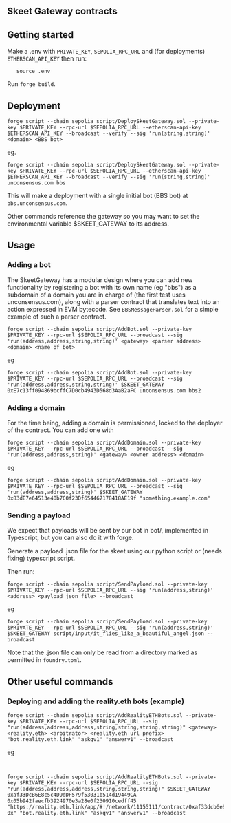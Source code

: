 ## Skeet Gateway contracts

## Getting started

Make a .env with `PRIVATE_KEY`, `SEPOLIA_RPC_URL` and (for deployments) `ETHERSCAN_API_KEY` then run:

```
   source .env
```

Run `forge build`.

## Deployment

```
forge script --chain sepolia script/DeploySkeetGateway.sol --private-key $PRIVATE_KEY --rpc-url $SEPOLIA_RPC_URL --etherscan-api-key $ETHERSCAN_API_KEY --broadcast --verify --sig 'run(string,string)' <domain> <BBS bot>
```

eg.

```
forge script --chain sepolia script/DeploySkeetGateway.sol --private-key $PRIVATE_KEY --rpc-url $SEPOLIA_RPC_URL --etherscan-api-key $ETHERSCAN_API_KEY --broadcast --verify --sig 'run(string,string)' unconsensus.com bbs
```

This will make a deployment with a single initial bot (BBS bot) at `bbs.unconsensus.com`.

Other commands reference the gateway so you may want to set the environmental variable $SKEET_GATEWAY to its address.

## Usage

### Adding a bot

The SkeetGateway has a modular design where you can add new functionality by registering a bot with its own name (eg "bbs") as a subdomain of a domain you are in charge of (the first test uses unconsensus.com), along with a parser contract that translates text into an action expressed in EVM bytecode. See `BBSMessageParser.sol` for a simple example of such a parser contract.

```
forge script --chain sepolia script/AddBot.sol --private-key $PRIVATE_KEY --rpc-url $SEPOLIA_RPC_URL --broadcast --sig 'run(address,address,string,string)' <gateway> <parser address> <domain> <name of bot>
```

eg

```
forge script --chain sepolia script/AddBot.sol --private-key $PRIVATE_KEY --rpc-url $SEPOLIA_RPC_URL --broadcast --sig 'run(address,address,string,string)' $SKEET_GATEWAY 0xE7c13ff094869bcffC7D0cb4943D568d3AaB2aFC unconsensus.com bbs2
```


### Adding a domain

For the time being, adding a domain is permissioned, locked to the deployer of the contract. You can add one with

```
forge script --chain sepolia script/AddDomain.sol --private-key $PRIVATE_KEY --rpc-url $SEPOLIA_RPC_URL --broadcast --sig 'run(address,address,string)' <gateway> <owner address> <domain>
```

eg

```
forge script --chain sepolia script/AddDomain.sol --private-key $PRIVATE_KEY --rpc-url $SEPOLIA_RPC_URL --broadcast --sig 'run(address,address,string)' $SKEET_GATEWAY 0x83dE7e64513e40b7C0f23Df654467178418AE19f "something.example.com"
```



### Sending a payload

We expect that payloads will be sent by our bot in bot/, implemented in Typescript, but you can also do it with forge.

Generate a payload .json file for the skeet using our python script or (needs fixing) typescript script. 

Then run:

```
forge script --chain sepolia script/SendPayload.sol --private-key $PRIVATE_KEY --rpc-url $SEPOLIA_RPC_URL --sig 'run(address,string)' <address> <payload json file> --broadcast
```

eg

```
forge script --chain sepolia script/SendPayload.sol --private-key $PRIVATE_KEY --rpc-url $SEPOLIA_RPC_URL --sig 'run(address,string)' $SKEET_GATEWAY script/input/it_flies_like_a_beautiful_angel.json --broadcast
```

Note that the .json file can only be read from a directory marked as permitted in `foundry.toml`.


## Other useful commands

### Deploying and adding the reality.eth bots (example)

```
forge script --chain sepolia script/AddRealityETHBots.sol --private-key $PRIVATE_KEY --rpc-url $SEPOLIA_RPC_URL --sig "run(address,address,address,string,string,string,string)" <gateway> <reality.eth> <arbitrator> <reality.eth url prefix> "bot.reality.eth.link" "askqv1" "answerv1" --broadcast
```

eg

```


forge script --chain sepolia script/AddRealityETHBots.sol --private-key $PRIVATE_KEY --rpc-url $SEPOLIA_RPC_URL --sig "run(address,address,address,string,string,string)" $SKEET_GATEWAY 0xaf33DcB6E8c5c4D9dDF579f53031b514d19449CA 0x05b942faecfb3924970e3a28e0f230910cedff45 "https://reality.eth.link/app/#!/network/11155111/contract/0xaf33dcb6e8c5c4d9ddf579f53031b514d19449ca/token/ETH/question/0xaf33dcb6e8c5c4d9ddf579f53031b514d19449ca-0x" "bot.reality.eth.link" "askqv1" "answerv1" --broadcast
```
